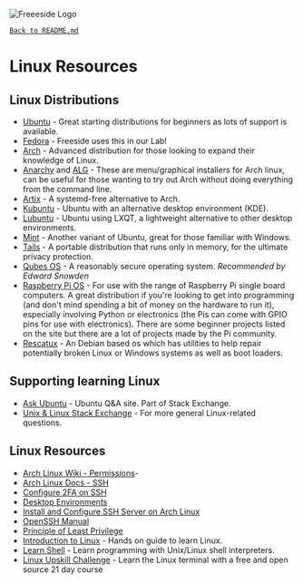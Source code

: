 ![Freeeside Logo](https://camo.githubusercontent.com/8824210474b9586405f0b11e210ea266599c9f83/68747470733a2f2f63646e2e7261776769742e636f6d2f467265657369646548756c6c2f4c6f676f732f6d61737465722f66726565736964655f7371756172655f706174682e737667 "Freeside Logo")

[`Back to README.md`](/README.md)

# Linux Resources

## Linux Distributions <a name="linux"></a>

- [Ubuntu](https://ubuntu.com/) - Great starting distributions for beginners as lots of support is available.
- [Fedora](https://getfedora.org/) - Freeside uses this in our Lab!
- [Arch](https://www.archlinux.org/) - Advanced distribution for those looking to expand their knowledge of Linux.
- [Anarchy](https://anarchyinstaller.gitlab.io/) and [ALG](https://archlinuxgui.in/download.html) - These are menu/graphical installers for Arch linux, can be useful for those wanting to try out Arch without doing everything from the command line.
- [Artix](https://artixlinux.org/) - A systemd-free alternative to Arch.
- [Kubuntu](https://kubuntu.org/) - Ubuntu with an alternative desktop environment (KDE).
- [Lubuntu](https://lubuntu.me) - Ubuntu using LXQT, a lightweight alternative to other desktop environments.
- [Mint](https://linuxmint.com/) - Another variant of Ubuntu, great for those familiar with Windows.
- [Tails](https://tails.boum.org/index.en.html) - A portable distribution that runs only in memory, for the ultimate privacy protection.
- [Qubes OS](https://www.qubes-os.org/intro/) - A reasonably secure operating system. _Recommended by Edward Snowden_
- [Raspberry Pi OS](https://www.raspberrypi.org) - For use with the range of Raspberry Pi single board computers. A great distribution if you're looking to get into programming (and don't mind spending a bit of money on the hardware to run it), especially involving Python or electronics (the Pis can come with GPIO pins for use with electronics). There are some beginner projects listed on the site but there are a lot of projects made by the Pi community.
- [Rescatux](https://www.supergrubdisk.org/rescatux/) - An Debian based os which has utilities to help repair potentially broken Linux or Windows systems as well as boot loaders.


## Supporting learning Linux

- [Ask Ubuntu](https://askubuntu.com/) - Ubuntu Q&A site. Part of Stack Exchange.
- [Unix & Linux Stack Exchange](https://unix.stackexchange.com/) - For more general Linux-related questions.


## Linux Resources

- [Arch Linux Wiki - Permissions](https://wiki.archlinux.org/title/File_permissions_and_attributes)-
- [Arch Linux Docs - SSH](https://wiki.archlinux.org/title/OpenSSH#Installation)
- [Configure 2FA on SSH](https://ubuntu.com/tutorials/configure-ssh-2fa#1-overview)
- [Desktop Environments](https://wiki.archlinux.org/title/Desktop_environment)
- [Install and Configure SSH Server on Arch Linux](https://linuxhint.com/install_ssh_server_on_arch_linux/)
- [OpenSSH Manual](https://www.openssh.com/manual.html)
- [Principle of Least Privilege](https://techcommunity.microsoft.com/t5/azure-sql/security-the-principle-of-least-privilege-polp/ba-p/2067390)
- [Introduction to Linux](http://ftp.wayne.edu/ldp/en/Intro-Linux/Intro-Linux.pdf) - Hands on guide to learn Linux.
- [Learn Shell](https://www.learnshell.org/) - Learn programming with Unix/Linux shell interpreters.
- [Linux Upskill Challenge](https://linuxupskillchallenge.org/) - Learn the Linux terminal with a free and open source 21 day course